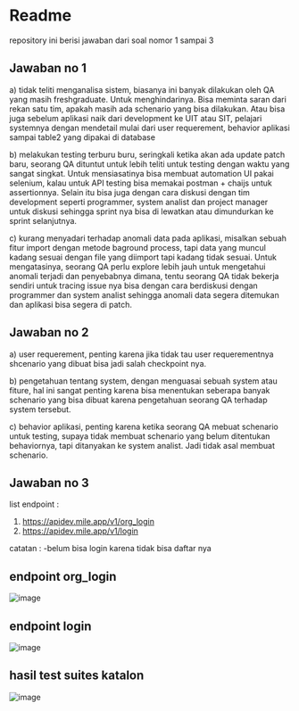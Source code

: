 # Readme

repository ini berisi jawaban dari soal nomor 1 sampai 3


## Jawaban no 1

a) tidak teliti menganalisa sistem, biasanya ini banyak dilakukan oleh QA yang masih freshgraduate. Untuk menghindarinya. Bisa meminta saran dari rekan satu tim, apakah masih ada schenario yang bisa dilakukan. Atau bisa juga sebelum aplikasi naik dari development ke UIT atau SIT, pelajari systemnya dengan mendetail mulai dari user requerement, behavior aplikasi sampai table2 yang dipakai di database

b) melakukan testing terburu buru, seringkali ketika akan ada update patch baru, seorang QA dituntut untuk lebih teliti untuk testing dengan waktu yang sangat singkat. Untuk mensiasatinya bisa membuat automation UI pakai selenium, kalau untuk API testing bisa memakai postman + chaijs untuk assertionnya. Selain itu bisa juga dengan cara diskusi dengan tim development seperti programmer, system analist dan project manager untuk diskusi sehingga sprint nya bisa di lewatkan atau dimundurkan ke sprint selanjutnya.

c) kurang menyadari terhadap anomali data pada aplikasi, misalkan sebuah fitur import dengan metode baground process, tapi data yang muncul kadang sesuai dengan file yang diimport tapi kadang tidak sesuai. Untuk mengatasinya, seorang QA perlu explore lebih jauh untuk mengetahui anomali terjadi dan penyebabnya dimana, tentu seorang QA tidak bekerja sendiri untuk tracing issue nya bisa dengan cara berdiskusi dengan programmer dan system analist sehingga anomali data segera ditemukan dan aplikasi bisa segera di patch.

## Jawaban no 2

a) user requerement, penting karena jika tidak tau user requerementnya shcenario yang dibuat bisa jadi salah checkpoint nya.

b) pengetahuan tentang system, dengan menguasai sebuah system atau fiture, hal ini sangat penting karena bisa menentukan seberapa banyak schenario yang bisa dibuat karena pengetahuan seorang QA terhadap system tersebut.

c) behavior aplikasi, penting karena ketika seorang QA mebuat schenario untuk testing, supaya tidak membuat schenario yang belum ditentukan behaviornya, tapi ditanyakan ke system analist. Jadi tidak asal membuat schenario.

## Jawaban no 3

list endpoint :
1. https://apidev.mile.app/v1/org_login
2. https://apidev.mile.app/v1/login

catatan :
-belum bisa login karena tidak bisa daftar nya


## endpoint org_login

![image](https://user-images.githubusercontent.com/108724272/177288082-7156b4e1-0e51-4183-ac42-3eed9c4de99c.png)

## endpoint login
![image](https://user-images.githubusercontent.com/108724272/177288437-bd2d906d-6f8a-4d73-ae3d-29f94abcab58.png)

## hasil test suites katalon
![image](https://user-images.githubusercontent.com/108724272/177288536-08a748ff-9767-4296-b895-a4f12c846dad.png)

